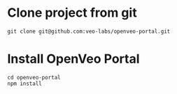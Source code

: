 # Clone project from git

    git clone git@github.com:veo-labs/openveo-portal.git

# Install OpenVeo Portal

    cd openveo-portal
    npm install